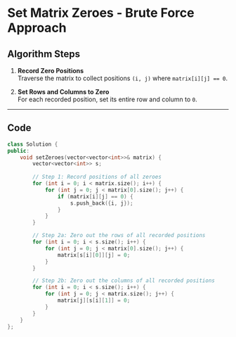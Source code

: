 # Set Matrix Zeroes - Brute Force Approach

## Algorithm Steps

1. **Record Zero Positions**  
   Traverse the matrix to collect positions `(i, j)` where `matrix[i][j] == 0`.

2. **Set Rows and Columns to Zero**  
   For each recorded position, set its entire row and column to `0`.

---

## Code

```cpp
class Solution {
public:
    void setZeroes(vector<vector<int>>& matrix) {
        vector<vector<int>> s;
        
        // Step 1: Record positions of all zeroes
        for (int i = 0; i < matrix.size(); i++) {
            for (int j = 0; j < matrix[0].size(); j++) {
                if (matrix[i][j] == 0) {
                    s.push_back({i, j});
                }
            }
        }

        // Step 2a: Zero out the rows of all recorded positions
        for (int i = 0; i < s.size(); i++) {
            for (int j = 0; j < matrix[0].size(); j++) {
                matrix[s[i][0]][j] = 0;
            }
        }

        // Step 2b: Zero out the columns of all recorded positions
        for (int i = 0; i < s.size(); i++) {
            for (int j = 0; j < matrix.size(); j++) {
                matrix[j][s[i][1]] = 0;
            }
        }
    }
};
